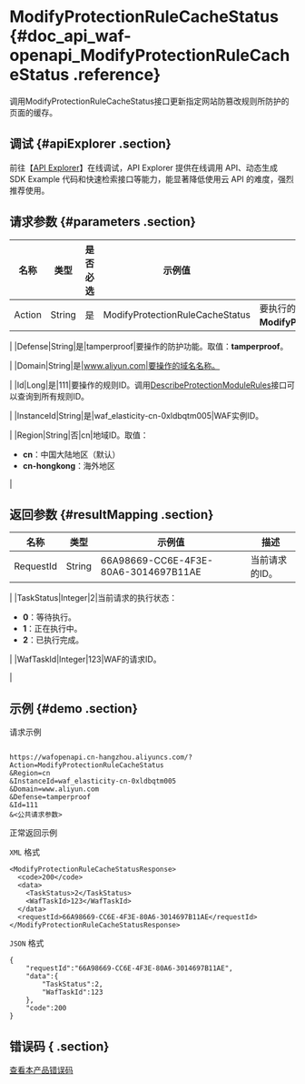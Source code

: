 # ModifyProtectionRuleCacheStatus {#doc_api_waf-openapi_ModifyProtectionRuleCacheStatus .reference}

调用ModifyProtectionRuleCacheStatus接口更新指定网站防篡改规则所防护的页面的缓存。

## 调试 {#apiExplorer .section}

前往【[API Explorer](https://api.aliyun.com/#product=waf-openapi&api=ModifyProtectionRuleCacheStatus)】在线调试，API Explorer 提供在线调用 API、动态生成 SDK Example 代码和快速检索接口等能力，能显著降低使用云 API 的难度，强烈推荐使用。

## 请求参数 {#parameters .section}

|名称|类型|是否必选|示例值|描述|
|--|--|----|---|--|
|Action|String|是|ModifyProtectionRuleCacheStatus|要执行的操作。取值：**ModifyProtectionRuleCacheStatus**。

 |
|Defense|String|是|tamperproof|要操作的防护功能。取值：**tamperproof**。

 |
|Domain|String|是|www.aliyun.com|要操作的域名名称。

 |
|Id|Long|是|111|要操作的规则ID。调用[DescribeProtectionModuleRules](~~100398~~)接口可以查询到所有规则ID。

 |
|InstanceId|String|是|waf\_elasticity-cn-0xldbqtm005|WAF实例ID。

 |
|Region|String|否|cn|地域ID。取值：

 -   **cn**：中国大陆地区（默认）
-   **cn-hongkong**：海外地区

 |

## 返回参数 {#resultMapping .section}

|名称|类型|示例值|描述|
|--|--|---|--|
|RequestId|String|66A98669-CC6E-4F3E-80A6-3014697B11AE|当前请求的ID。

 |
|TaskStatus|Integer|2|当前请求的执行状态：

 -   **0**：等待执行。
-   **1**：正在执行中。
-   **2**：已执行完成。

 |
|WafTaskId|Integer|123|WAF的请求ID。

 |

## 示例 {#demo .section}

请求示例

``` {#request_demo}

https://wafopenapi.cn-hangzhou.aliyuncs.com/?Action=ModifyProtectionRuleCacheStatus
&Region=cn
&InstanceId=waf_elasticity-cn-0xldbqtm005
&Domain=www.aliyun.com
&Defense=tamperproof
&Id=111
&<公共请求参数>

```

正常返回示例

`XML` 格式

``` {#xml_return_success_demo}
<ModifyProtectionRuleCacheStatusResponse>
  <code>200</code>
  <data>
    <TaskStatus>2</TaskStatus>
    <WafTaskId>123</WafTaskId>
  </data>
  <requestId>66A98669-CC6E-4F3E-80A6-3014697B11AE</requestId>
</ModifyProtectionRuleCacheStatusResponse>

```

`JSON` 格式

``` {#json_return_success_demo}
{
	"requestId":"66A98669-CC6E-4F3E-80A6-3014697B11AE",
	"data":{
		"TaskStatus":2,
		"WafTaskId":123
	},
	"code":200
}
```

## 错误码 { .section}

[查看本产品错误码](https://error-center.aliyun.com/status/product/waf-openapi)

